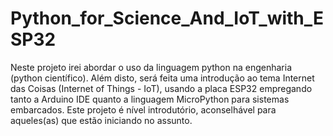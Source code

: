 # Python_for_Science_And_IoT_with_ESP32
Neste projeto irei abordar o uso da linguagem python na engenharia (python científico). Além disto, será feita uma introdução ao tema Internet das Coisas (Internet of Things - IoT), usando a placa ESP32 empregando tanto a Arduino IDE quanto a linguagem MicroPython para sistemas embarcados. 
Este projeto é nível introdutório, aconselhável para aqueles(as) que estão iniciando no assunto.
